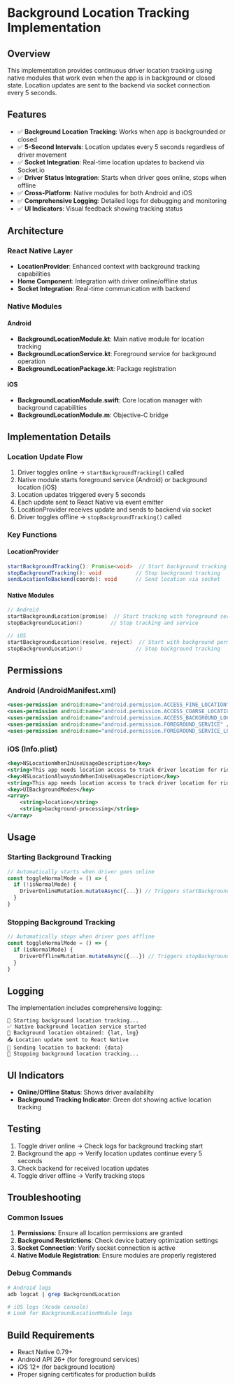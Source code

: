 # Background Location Tracking Implementation

## Overview
This implementation provides continuous driver location tracking using native modules that work even when the app is in background or closed state. Location updates are sent to the backend via socket connection every 5 seconds.

## Features
- ✅ **Background Location Tracking**: Works when app is backgrounded or closed
- ✅ **5-Second Intervals**: Location updates every 5 seconds regardless of driver movement
- ✅ **Socket Integration**: Real-time location updates to backend via Socket.io
- ✅ **Driver Status Integration**: Starts when driver goes online, stops when offline
- ✅ **Cross-Platform**: Native modules for both Android and iOS
- ✅ **Comprehensive Logging**: Detailed logs for debugging and monitoring
- ✅ **UI Indicators**: Visual feedback showing tracking status

## Architecture

### React Native Layer
- **LocationProvider**: Enhanced context with background tracking capabilities
- **Home Component**: Integration with driver online/offline status
- **Socket Integration**: Real-time communication with backend

### Native Modules

#### Android
- **BackgroundLocationModule.kt**: Main native module for location tracking
- **BackgroundLocationService.kt**: Foreground service for background operation
- **BackgroundLocationPackage.kt**: Package registration

#### iOS
- **BackgroundLocationModule.swift**: Core location manager with background capabilities
- **BackgroundLocationModule.m**: Objective-C bridge

## Implementation Details

### Location Update Flow
1. Driver toggles online → `startBackgroundTracking()` called
2. Native module starts foreground service (Android) or background location (iOS)
3. Location updates triggered every 5 seconds
4. Each update sent to React Native via event emitter
5. LocationProvider receives update and sends to backend via socket
6. Driver toggles offline → `stopBackgroundTracking()` called

### Key Functions

#### LocationProvider
```typescript
startBackgroundTracking(): Promise<void>  // Start background tracking
stopBackgroundTracking(): void           // Stop background tracking
sendLocationToBackend(coords): void      // Send location via socket
```

#### Native Modules
```kotlin
// Android
startBackgroundLocation(promise)  // Start tracking with foreground service
stopBackgroundLocation()         // Stop tracking and service
```

```swift
// iOS
startBackgroundLocation(resolve, reject)  // Start with background permissions
stopBackgroundLocation()                 // Stop background tracking
```

## Permissions

### Android (AndroidManifest.xml)
```xml
<uses-permission android:name="android.permission.ACCESS_FINE_LOCATION" />
<uses-permission android:name="android.permission.ACCESS_COARSE_LOCATION" />
<uses-permission android:name="android.permission.ACCESS_BACKGROUND_LOCATION" />
<uses-permission android:name="android.permission.FOREGROUND_SERVICE" />
<uses-permission android:name="android.permission.FOREGROUND_SERVICE_LOCATION" />
```

### iOS (Info.plist)
```xml
<key>NSLocationWhenInUseUsageDescription</key>
<string>This app needs location access to track driver location for ride requests.</string>
<key>NSLocationAlwaysAndWhenInUseUsageDescription</key>
<string>This app needs location access to track driver location for ride requests even when the app is in background.</string>
<key>UIBackgroundModes</key>
<array>
    <string>location</string>
    <string>background-processing</string>
</array>
```

## Usage

### Starting Background Tracking
```typescript
// Automatically starts when driver goes online
const toggleNormalMode = () => {
  if (!isNormalMode) {
    DriverOnlineMutation.mutateAsync({...}) // Triggers startBackgroundTracking()
  }
}
```

### Stopping Background Tracking
```typescript
// Automatically stops when driver goes offline
const toggleNormalMode = () => {
  if (isNormalMode) {
    DriverOfflineMutation.mutateAsync({...}) // Triggers stopBackgroundTracking()
  }
}
```

## Logging
The implementation includes comprehensive logging:

```
🚀 Starting background location tracking...
✅ Native background location service started
📍 Background location obtained: {lat, lng}
📤 Location update sent to React Native
📍 Sending location to backend: {data}
🛑 Stopping background location tracking...
```

## UI Indicators
- **Online/Offline Status**: Shows driver availability
- **Background Tracking Indicator**: Green dot showing active location tracking

## Testing
1. Toggle driver online → Check logs for background tracking start
2. Background the app → Verify location updates continue every 5 seconds
3. Check backend for received location updates
4. Toggle driver offline → Verify tracking stops

## Troubleshooting

### Common Issues
1. **Permissions**: Ensure all location permissions are granted
2. **Background Restrictions**: Check device battery optimization settings
3. **Socket Connection**: Verify socket connection is active
4. **Native Module Registration**: Ensure modules are properly registered

### Debug Commands
```bash
# Android logs
adb logcat | grep BackgroundLocation

# iOS logs (Xcode console)
# Look for BackgroundLocationModule logs
```

## Build Requirements
- React Native 0.79+
- Android API 26+ (for foreground services)
- iOS 12+ (for background location)
- Proper signing certificates for production builds

